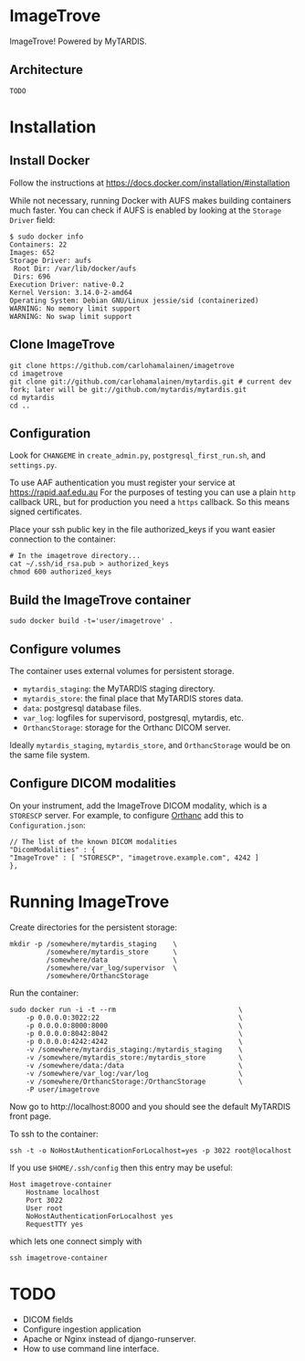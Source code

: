 # ImageTrove

ImageTrove! Powered by MyTARDIS.

## Architecture

    TODO

# Installation

## Install Docker

Follow the instructions at https://docs.docker.com/installation/#installation

While not necessary, running Docker with AUFS makes building containers much faster. You can
check if AUFS is enabled by looking at the ```Storage Driver``` field:

    $ sudo docker info
    Containers: 22
    Images: 652
    Storage Driver: aufs
     Root Dir: /var/lib/docker/aufs
     Dirs: 696
    Execution Driver: native-0.2
    Kernel Version: 3.14.0-2-amd64
    Operating System: Debian GNU/Linux jessie/sid (containerized)
    WARNING: No memory limit support
    WARNING: No swap limit support

## Clone ImageTrove

    git clone https://github.com/carlohamalainen/imagetrove
    cd imagetrove
    git clone git://github.com/carlohamalainen/mytardis.git # current dev fork; later will be git://github.com/mytardis/mytardis.git
    cd mytardis
    cd ..

## Configuration

Look for ```CHANGEME``` in ```create_admin.py```,
```postgresql_first_run.sh```, and ```settings.py```.

To use AAF authentication you must register your service at https://rapid.aaf.edu.au
For the purposes of testing you can use a plain ```http``` callback URL, but for production
you need a ```https``` callback. So this means signed certificates.

Place your ssh public key in the file authorized_keys if you want easier connection to the container:

    # In the imagetrove directory...
    cat ~/.ssh/id_rsa.pub > authorized_keys
    chmod 600 authorized_keys

## Build the ImageTrove container

    sudo docker build -t='user/imagetrove' .

## Configure volumes

The container uses external volumes for persistent storage.

* ```mytardis_staging```: the MyTARDIS staging directory.
* ```mytardis_store```: the final place that MyTARDIS stores data.
* ```data```: postgresql database files.
* ```var_log```: logfiles for supervisord, postgresql, mytardis, etc.
* ```OrthancStorage```: storage for the Orthanc DICOM server.

Ideally ```mytardis_staging```, ```mytardis_store```, and
```OrthancStorage``` would be on the same file system.

## Configure DICOM modalities

On your instrument, add the ImageTrove DICOM modality,
which is a ```STORESCP``` server.  For example, to
configure [Orthanc](http://orthanc-server.com/) add this to ```Configuration.json```:

    // The list of the known DICOM modalities
    "DicomModalities" : {
    "ImageTrove" : [ "STORESCP", "imagetrove.example.com", 4242 ]
    },

# Running ImageTrove

Create directories for the persistent storage:

    mkdir -p /somewhere/mytardis_staging    \
             /somewhere/mytardis_store      \
             /somewhere/data                \
             /somewhere/var_log/supervisor  \
             /somewhere/OrthancStorage

Run the container:

    sudo docker run -i -t --rm                              \
        -p 0.0.0.0:3022:22                                  \
        -p 0.0.0.0:8000:8000                                \
        -p 0.0.0.0:8042:8042                                \
        -p 0.0.0.0:4242:4242                                \
        -v /somewhere/mytardis_staging:/mytardis_staging    \
        -v /somewhere/mytardis_store:/mytardis_store        \
        -v /somewhere/data:/data                            \
        -v /somewhere/var_log:/var/log                      \
        -v /somewhere/OrthancStorage:/OrthancStorage        \
        -P user/imagetrove

Now go to http://localhost:8000 and you should see the default MyTARDIS front page.

To ssh to the container:

    ssh -t -o NoHostAuthenticationForLocalhost=yes -p 3022 root@localhost

If you use ```$HOME/.ssh/config``` then this entry may be useful:

    Host imagetrove-container
        Hostname localhost
        Port 3022
        User root
        NoHostAuthenticationForLocalhost yes
        RequestTTY yes

which lets one connect simply with

    ssh imagetrove-container

# TODO

* DICOM fields
* Configure ingestion application
* Apache or Nginx instead of django-runserver.
* How to use command line interface.
